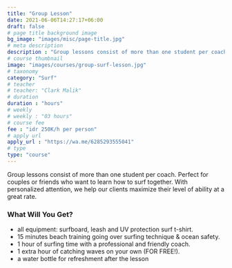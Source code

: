 ```yaml
---
title: "Group Lesson"
date: 2021-06-06T14:27:17+06:00
draft: false
# page title background image
bg_image: "images/misc/page-title.jpg"
# meta description
description : "Group lessons consist of more than one student per coach. Perfect for couples or friends who want to learn how to surf together. With personalized attention, we help our clients maximize their level of ability at a great rate."
# course thumbnail
image: "images/courses/group-surf-lesson.jpg"
# taxonomy
category: "Surf"
# teacher
# teacher: "Clark Malik"
# duration
duration : "hours"
# weekly
# weekly : "03 hours"
# course fee
fee : "idr 250K/h per person"
# apply url
apply_url : "https://wa.me/6285293555041"
# type
type: "course"
---
```



Group lessons consist of more than one student per coach. Perfect for couples or friends who want to learn how to surf together. With personalized attention, we help our clients maximize their level of ability at a great rate.


### What Will You Get?



* all equipment: surfboard, leash and UV protection surf t-shirt.
* 15 minutes beach training going over surfing technique & ocean safety.
* 1 hour of surfing time with a professional and friendly coach.
* 1 extra hour of catching waves on your own (FOR FREE!).
* a water bottle for refreshment after the lesson